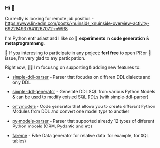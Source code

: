 ### Hi 👋

Currently is looking for remote job position - https://www.linkedin.com/posts/xnuinside_xnuinside-overview-activity-6922849376411267072-mWR8

I'm Python enthusiast and I like do 🔭 **experiments** **in** **code generation** & **metaprogramming**. 

🌱 If you interesting to participate in any project: **feel free** to open PR or 💬 issue, I'm very glad to any participation.

Right now, :farmer: I'm focusing on supporting & adding new features to:

* [simple-ddl-parser](https://github.com/xnuinside/simple-ddl-parser) - Parser that focudes on differen DDL dialects and only DDL

* [simple-ddl-generator](https://github.com/xnuinside/simple-ddl-generator) - Generate DDL SQL from various Python Models & can be used to modify existed SQL DDLs (with simple-ddl-parser)

* [omymodels](https://github.com/xnuinside/omymodels) - Code generator that allows you to create different Python Modules from DDL and convert one model type to another

* [py-models-parser](https://github.com/xnuinside/py-models-parser) - Parser that supported already 12 types of different Python models (ORM, Pydantic and etc)

* [fakeme](https://github.com/xnuinside/fakeme) - Fake Data generator for relative data (for example, for SQL tables)

<!--
**xnuinside/xnuinside** is a ✨ _special_ ✨ repository because its `README.md` (this file) appears on your GitHub profile.

Here are some ideas to get you started:

- 🔭 I’m currently working on ...
- 🌱 I’m currently learning ...
- 👯 I’m looking to collaborate on ...
- 🤔 I’m looking for help with ...
- 💬 Ask me about ...
- 📫 How to reach me: ...
- 😄 Pronouns: ...
- ⚡ Fun fact: ...
-->
